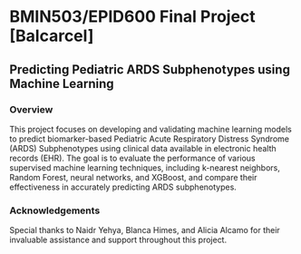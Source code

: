 # BMIN503/EPID600 Final Project [Balcarcel]

## Predicting Pediatric ARDS Subphenotypes using Machine Learning

### Overview
This project focuses on developing and validating machine learning models to predict biomarker-based Pediatric Acute Respiratory Distress Syndrome (ARDS) Subphenotypes using clinical data available in electronic health records (EHR). The goal is to evaluate the performance of various supervised machine learning techniques, including k-nearest neighbors, Random Forest, neural networks, and XGBoost, and compare their effectiveness in accurately predicting ARDS subphenotypes.

### Acknowledgements
Special thanks to Naidr Yehya, Blanca Himes, and Alicia Alcamo for their invaluable assistance and support throughout this project.

